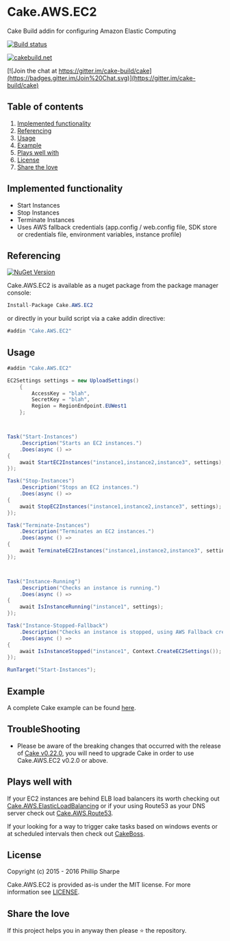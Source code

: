 # Cake.AWS.EC2
Cake Build addin for configuring Amazon Elastic Computing

[![Build status](https://ci.appveyor.com/api/projects/status/1x1hficb72giaan7?svg=true)](https://ci.appveyor.com/project/SharpeRAD/cake-aws-ec2)

[![cakebuild.net](https://img.shields.io/badge/WWW-cakebuild.net-blue.svg)](http://cakebuild.net/)

[![Join the chat at https://gitter.im/cake-build/cake](https://badges.gitter.im/Join%20Chat.svg)](https://gitter.im/cake-build/cake)



## Table of contents

1. [Implemented functionality](https://github.com/SharpeRAD/Cake.AWS.EC2#implemented-functionality)
2. [Referencing](https://github.com/SharpeRAD/Cake.AWS.EC2#referencing)
3. [Usage](https://github.com/SharpeRAD/Cake.AWS.EC2#usage)
4. [Example](https://github.com/SharpeRAD/Cake.AWS.EC2#example)
5. [Plays well with](https://github.com/SharpeRAD/Cake.AWS.EC2#plays-well-with)
6. [License](https://github.com/SharpeRAD/Cake.AWS.EC2#license)
7. [Share the love](https://github.com/SharpeRAD/Cake.AWS.EC2#share-the-love)



## Implemented functionality

* Start Instances
* Stop Instances
* Terminate Instances
* Uses AWS fallback credentials (app.config / web.config file, SDK store or credentials file, environment variables, instance profile)



## Referencing

[![NuGet Version](http://img.shields.io/nuget/v/Cake.AWS.EC2.svg?style=flat)](https://www.nuget.org/packages/Cake.AWS.EC2/)

Cake.AWS.EC2 is available as a nuget package from the package manager console:

```csharp
Install-Package Cake.AWS.EC2
```

or directly in your build script via a cake addin directive:

```csharp
#addin "Cake.AWS.EC2"
```



## Usage

```csharp
#addin "Cake.AWS.EC2"

EC2Settings settings = new UploadSettings()
    {
        AccessKey = "blah",
        SecretKey = "blah",
        Region = RegionEndpoint.EUWest1
    };



Task("Start-Instances")
    .Description("Starts an EC2 instances.")
    .Does(async () =>
{
    await StartEC2Instances("instance1,instance2,instance3", settings);
});

Task("Stop-Instances")
    .Description("Stops an EC2 instances.")
    .Does(async () =>
{
    await StopEC2Instances("instance1,instance2,instance3", settings);
});

Task("Terminate-Instances")
    .Description("Terminates an EC2 instances.")
    .Does(async () =>
{
    await TerminateEC2Instances("instance1,instance2,instance3", settings);
});



Task("Instance-Running")
    .Description("Checks an instance is running.")
    .Does(async () =>
{
    await IsInstanceRunning("instance1", settings);
});

Task("Instance-Stopped-Fallback")
    .Description("Checks an instance is stopped, using AWS Fallback credential")
    .Does(async () =>
{
    await IsInstanceStopped("instance1", Context.CreateEC2Settings());
});

RunTarget("Start-Instances");
```



## Example

A complete Cake example can be found [here](https://github.com/SharpeRAD/Cake.AWS.EC2/blob/master/test/build.cake).



## TroubleShooting

* Please be aware of the breaking changes that occurred with the release of [Cake v0.22.0](https://cakebuild.net/blog/2017/09/cake-v0.22.0-released), you will need to upgrade Cake in order to use Cake.AWS.EC2 v0.2.0 or above.



## Plays well with

If your EC2 instances are behind ELB load balancers its worth checking out [Cake.AWS.ElasticLoadBalancing](https://github.com/SharpeRAD/Cake.AWS.ElasticLoadBalancing) or if your using Route53 as your DNS server check out [Cake.AWS.Route53](https://github.com/SharpeRAD/Cake.AWS.Route53).

If your looking for a way to trigger cake tasks based on windows events or at scheduled intervals then check out [CakeBoss](https://github.com/SharpeRAD/CakeBoss).



## License

Copyright (c) 2015 - 2016 Phillip Sharpe

Cake.AWS.EC2 is provided as-is under the MIT license. For more information see [LICENSE](https://github.com/SharpeRAD/Cake.AWS.EC2/blob/master/LICENSE).



## Share the love

If this project helps you in anyway then please :star: the repository.
